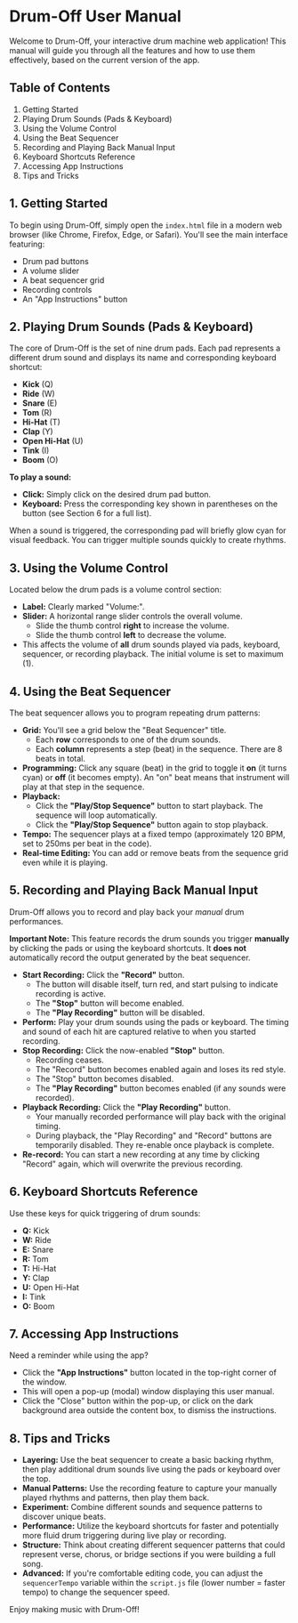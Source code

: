 # Drum-Off User Manual

Welcome to Drum-Off, your interactive drum machine web application! This manual will guide you through all the features and how to use them effectively, based on the current version of the app.

## Table of Contents
1.  Getting Started
2.  Playing Drum Sounds (Pads & Keyboard)
3.  Using the Volume Control
4.  Using the Beat Sequencer
5.  Recording and Playing Back Manual Input
6.  Keyboard Shortcuts Reference
7.  Accessing App Instructions
8.  Tips and Tricks

## 1. Getting Started

To begin using Drum-Off, simply open the `index.html` file in a modern web browser (like Chrome, Firefox, Edge, or Safari). You'll see the main interface featuring:
*   Drum pad buttons
*   A volume slider
*   A beat sequencer grid
*   Recording controls
*   An "App Instructions" button

## 2. Playing Drum Sounds (Pads & Keyboard)

The core of Drum-Off is the set of nine drum pads. Each pad represents a different drum sound and displays its name and corresponding keyboard shortcut:

*   **Kick** (Q)
*   **Ride** (W)
*   **Snare** (E)
*   **Tom** (R)
*   **Hi-Hat** (T)
*   **Clap** (Y)
*   **Open Hi-Hat** (U)
*   **Tink** (I)
*   **Boom** (O)

**To play a sound:**
*   **Click:** Simply click on the desired drum pad button.
*   **Keyboard:** Press the corresponding key shown in parentheses on the button (see Section 6 for a full list).

When a sound is triggered, the corresponding pad will briefly glow cyan for visual feedback. You can trigger multiple sounds quickly to create rhythms.

## 3. Using the Volume Control

Located below the drum pads is a volume control section:

*   **Label:** Clearly marked "Volume:".
*   **Slider:** A horizontal range slider controls the overall volume.
    *   Slide the thumb control **right** to increase the volume.
    *   Slide the thumb control **left** to decrease the volume.
*   This affects the volume of **all** drum sounds played via pads, keyboard, sequencer, or recording playback. The initial volume is set to maximum (1).

## 4. Using the Beat Sequencer

The beat sequencer allows you to program repeating drum patterns:

*   **Grid:** You'll see a grid below the "Beat Sequencer" title.
    *   Each **row** corresponds to one of the drum sounds.
    *   Each **column** represents a step (beat) in the sequence. There are 8 beats in total.
*   **Programming:** Click any square (beat) in the grid to toggle it **on** (it turns cyan) or **off** (it becomes empty). An "on" beat means that instrument will play at that step in the sequence.
*   **Playback:**
    *   Click the **"Play/Stop Sequence"** button to start playback. The sequence will loop automatically.
    *   Click the **"Play/Stop Sequence"** button again to stop playback.
*   **Tempo:** The sequencer plays at a fixed tempo (approximately 120 BPM, set to 250ms per beat in the code).
*   **Real-time Editing:** You can add or remove beats from the sequence grid even while it is playing.

## 5. Recording and Playing Back Manual Input

Drum-Off allows you to record and play back your *manual* drum performances.

**Important Note:** This feature records the drum sounds you trigger **manually** by clicking the pads or using the keyboard shortcuts. It **does not** automatically record the output generated by the beat sequencer.

*   **Start Recording:** Click the **"Record"** button.
    *   The button will disable itself, turn red, and start pulsing to indicate recording is active.
    *   The **"Stop"** button will become enabled.
    *   The **"Play Recording"** button will be disabled.
*   **Perform:** Play your drum sounds using the pads or keyboard. The timing and sound of each hit are captured relative to when you started recording.
*   **Stop Recording:** Click the now-enabled **"Stop"** button.
    *   Recording ceases.
    *   The "Record" button becomes enabled again and loses its red style.
    *   The "Stop" button becomes disabled.
    *   The **"Play Recording"** button becomes enabled (if any sounds were recorded).
*   **Playback Recording:** Click the **"Play Recording"** button.
    *   Your manually recorded performance will play back with the original timing.
    *   During playback, the "Play Recording" and "Record" buttons are temporarily disabled. They re-enable once playback is complete.
*   **Re-record:** You can start a new recording at any time by clicking "Record" again, which will overwrite the previous recording.

## 6. Keyboard Shortcuts Reference

Use these keys for quick triggering of drum sounds:

*   **Q:** Kick
*   **W:** Ride
*   **E:** Snare
*   **R:** Tom
*   **T:** Hi-Hat
*   **Y:** Clap
*   **U:** Open Hi-Hat
*   **I:** Tink
*   **O:** Boom

## 7. Accessing App Instructions

Need a reminder while using the app?
*   Click the **"App Instructions"** button located in the top-right corner of the window.
*   This will open a pop-up (modal) window displaying this user manual.
*   Click the "Close" button within the pop-up, or click on the dark background area outside the content box, to dismiss the instructions.

## 8. Tips and Tricks

*   **Layering:** Use the beat sequencer to create a basic backing rhythm, then play additional drum sounds live using the pads or keyboard over the top.
*   **Manual Patterns:** Use the recording feature to capture your manually played rhythms and patterns, then play them back.
*   **Experiment:** Combine different sounds and sequence patterns to discover unique beats.
*   **Performance:** Utilize the keyboard shortcuts for faster and potentially more fluid drum triggering during live play or recording.
*   **Structure:** Think about creating different sequencer patterns that could represent verse, chorus, or bridge sections if you were building a full song.
*   **Advanced:** If you're comfortable editing code, you can adjust the `sequencerTempo` variable within the `script.js` file (lower number = faster tempo) to change the sequencer speed.

Enjoy making music with Drum-Off!